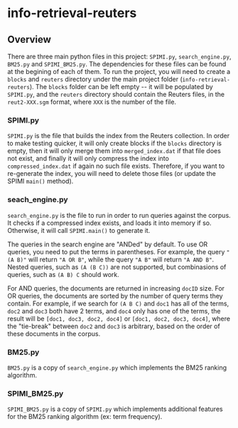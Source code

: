 # info-retrieval-reuters

## Overview
There are three main python files in this project: `SPIMI.py`, `search_engine.py`, `BM25.py` and `SPIMI_BM25.py`. The dependencies for these files can be found at the begining of each of them. 
To run the project, you will need to create a `blocks` and `reuters` directory under the main project folder (`info-retrieval-reuters`). The `blocks` folder can be left empty -- it will be populated by `SPIMI.py`, and the `reuters` directory should contain the Reuters files, in the `reut2-XXX.sgm` format, where `XXX` is the number of the file. 

### SPIMI.py
`SPIMI.py` is the file that builds the index from the Reuters collection. In order to make testing quicker, it will only create blocks if the `blocks` directory is empty, then it will only merge them into `merged_index.dat` if that file does not exist, and finally it will only compress the index into `compressed_index.dat` if again no such file exists. Therefore, if you want to re-generate the index, you will need to delete those files (or update the SPIMI `main()` method). 

### seach_engine.py
`search_engine.py` is the file to run in order to run queries against the corpus. It checks if a compressed index exists, and loads it into memory if so. Otherwise, it will call `SPIMI.main()` to generate it. 

The queries in the search engine are "ANDed" by default. To use OR queries, you need to put the terms in parentheses. For example, the query `"(A B)"` will return `"A OR B"`, while the query `"A B"` will return `"A AND B"`. Nested queries, such as `(A (B C))` are not supported, but combinasions of queries, such as `(A B) C` should work. 

For AND queries, the documents are returned in increasing `docID` size. For OR queries, the documents are sorted by the number of query terms they contain. For example, if we search for `(A B C)` and `doc1` has all of the terms, `doc2` and `doc3` both have 2 terms, and `doc4` only has one of the terms, the result will be `[doc1, doc3, doc2, doc4]` or `[doc1, doc2, doc3, doc4]`, where the "tie-break" between `doc2` and `doc3` is arbitrary, based on the order of these documents in the corpus.  

### BM25.py 
`BM25.py` is a copy of `search_engine.py` which implements the BM25 ranking algorithm. 

### SPIMI_BM25.py
`SPIMI_BM25.py` is a copy of `SPIMI.py` which implements additional features for the BM25 ranking algorithm (ex: term frequency).
